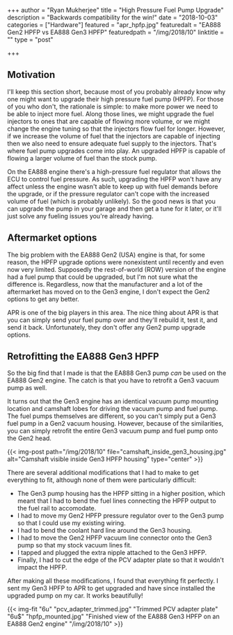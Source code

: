 +++
author = "Ryan Mukherjee"
title = "High Pressure Fuel Pump Upgrade"
description = "Backwards compatibility for the win!"
date = "2018-10-03"
categories = ["Hardware"]
featured = "apr_hpfp.jpg"
featuredalt = "EA888 Gen2 HPFP vs EA888 Gen3 HPFP"
featuredpath = "/img/2018/10"
linktitle = ""
type = "post"

+++

## Motivation

I'll keep this section short, because most of you probably already know why one might want to upgrade their high pressure fuel pump (HPFP). For those of you who don't, the rationale is simple: to make more power we need to be able to inject more fuel. Along those lines, we might upgrade the fuel injectors to ones that are capable of flowing more volume, or we might change the engine tuning so that the injectors flow fuel for longer. However, if we increase the volume of fuel that the injectors are capable of injecting then we also need to ensure adequate fuel supply to the injectors. That's where fuel pump upgrades come into play. An upgraded HPFP is capable of flowing a larger volume of fuel than the stock pump. 

On the EA888 engine there's a high-pressure fuel regulator that allows the ECU to control fuel pressure. As such, upgrading the HPFP won't have any affect unless the engine wasn't able to keep up with fuel demands before the upgrade, or if the pressure regulator can't cope with the increased volume of fuel (which is probably unlikely). So the good news is that you can upgrade the pump in your garage and then get a tune for it later, or it'll just solve any fueling issues you're already having.

## Aftermarket options

The big problem with the EA888 Gen2 (USA) engine is that, for some reason, the HPFP upgrade options were nonexistent until recently and even now very limited. Supposedly the rest-of-world (ROW) version of the engine had a fuel pump that could be upgraded, but I'm not sure what the difference is. Regardless, now that the manufacturer and a lot of the aftermarket has moved on to the Gen3 engine, I don't expect the Gen2 options to get any better.

APR is one of the big players in this area. The nice thing about APR is that you can simply send your fuel pump over and they'll rebuild it, test it, and send it back. Unfortunately, they don't offer any Gen2 pump upgrade options.

## Retrofitting the EA888 Gen3 HPFP

So the big find that I made is that the EA888 Gen3 pump *can* be used on the EA888 Gen2 engine. The catch is that you have to retrofit a Gen3 vacuum pump as well.

It turns out that the Gen3 engine has an identical vacuum pump mounting location and camshaft lobes for driving the vacuum pump and fuel pump. The fuel pumps themselves are different, so you can't simply put a Gen3 fuel pump in a Gen2 vacuum housing. However, because of the similarities, you can simply retrofit the entire Gen3 vacuum pump and fuel pump onto the Gen2 head.

{{< img-post path="/img/2018/10" file="camshaft_inside_gen3_housing.jpg" alt="Camshaft visible inside Gen3 HPFP housing" type="center" >}}

There are several additional modifications that I had to make to get everything to fit, although none of them were particularly difficult:

* The Gen3 pump housing has the HPFP sitting in a higher position, which meant that I had to bend the fuel lines connecting the HPFP output to the fuel rail to accomodate.
* I had to move my Gen2 HPFP pressure regulator over to the Gen3 pump so that I could use my existing wiring.
* I had to bend the coolant hard line around the Gen3 housing.
* I had to move the Gen2 HPFP vacuum line connector onto the Gen3 pump so that my stock vacuum lines fit.
* I tapped and plugged the extra nipple attached to the Gen3 HPFP.
* Finally, I had to cut the edge of the PCV adapter plate so that it wouldn't impact the HPFP.

After making all these modifications, I found that everything fit perfectly. I sent my Gen3 HPFP to APR to get upgraded and have since installed the upgraded pump on my car. It works beautifully!

{{< img-fit "6u" "pcv_adapter_trimmed.jpg" "Trimmed PCV adapter plate" 
"6u$" "hpfp_mounted.jpg" "Finished view of the EA888 Gen3 HPFP on an EA888 Gen2 engine"
"/img/2018/10" >}}



